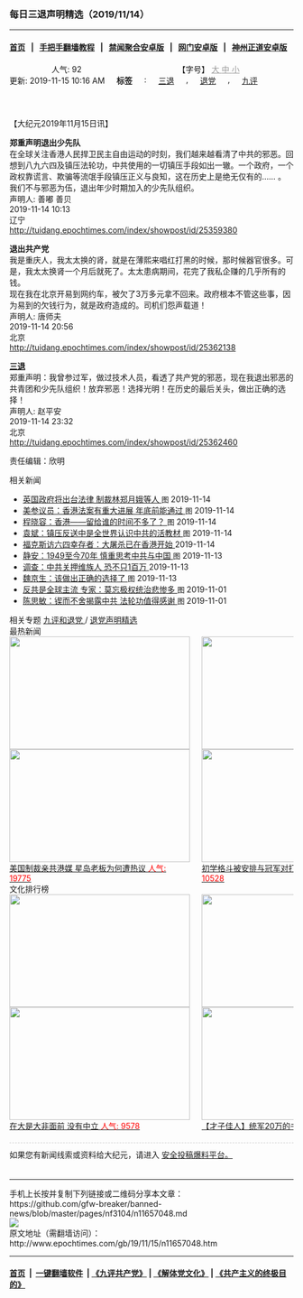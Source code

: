 ### 每日三退声明精选（2019/11/14）
------------------------

#### [首页](https://github.com/gfw-breaker/banned-news/blob/master/README.md) &nbsp;&nbsp;|&nbsp;&nbsp; [手把手翻墙教程](https://github.com/gfw-breaker/guides/wiki) &nbsp;&nbsp;|&nbsp;&nbsp; [禁闻聚合安卓版](https://github.com/gfw-breaker/bn-android) &nbsp;&nbsp;|&nbsp;&nbsp; [网门安卓版](https://github.com/oGate2/oGate) &nbsp;&nbsp;|&nbsp;&nbsp; [神州正道安卓版](https://github.com/SzzdOgate/update) 



<div class="column" id="artbody" itemprop="articleBody">
 <header role="heading">
  <div class="large-12 medium-12 small-12 columns articleBodyTopBar" id="topbar">
   <div class="large-9 medium-9 small-12 column" id="v2015_share">
    <a class="facebook-round icons" href="https://www.facebook.com/sharer/sharer.php?u=http://www.epochtimes.com/gb/19/11/15/n11657048.htm" target="_blank">
    </a>
    <a class="twitter-round icons" href="https://twitter.com/intent/tweet?text=%E6%AF%8F%E6%97%A5%E4%B8%89%E9%80%80%E8%81%B2%E6%98%8E%E7%B2%BE%E9%81%B8%EF%BC%882019%2F11%2F14%EF%BC%89&amp;via=dajiyuan&amp;url=http://www.epochtimes.com/gb/19/11/15/n11657048.htm" target="_blank">
    </a>
    <a class="email-round icons" displaytext="Email" href="mailto:?subject=%E6%AF%8F%E6%97%A5%E4%B8%89%E9%80%80%E8%81%B2%E6%98%8E%E7%B2%BE%E9%81%B8%EF%BC%882019%2F11%2F14%EF%BC%89&amp;body=%E6%AF%8F%E6%97%A5%E4%B8%89%E9%80%80%E8%81%B2%E6%98%8E%E7%B2%BE%E9%81%B8%EF%BC%882019%2F11%2F14%EF%BC%89%20http://www.epochtimes.com/gb/19/11/15/n11657048.htm" target="_top">
    </a>
    <span class="stButton">
     <span class="stLarge">
      <a class="djy-fonts icons" href="http://www.epochtimes.com/b5/19/11/15/n11657048.htm">
      </a>
     </span>
    </span>
    <span class="stButton">
     <span class="stLarge">
      <a class="story_function djy-print icons" href="#Print" onclick="window.print(); return false;" rel="nofollow" target="_blank">
      </a>
     </span>
    </span>
    <span class="stButton">
     <span class="pageview">
      人气: 92
     </span>
    </span>
   </div>
   <div class="large-3 medium-3 small-12 column">
    【字号】
    <a href="#" onclick="changeArticleFont('b');return false;" style="color: rgb(153, 153, 153);">
     大
    </a>
    <a href="#" onclick="changeArticleFont('m');return false;" style="color: rgb(153, 153, 153);">
     中
    </a>
    <a class="textLink" href="#" onclick="changeArticleFont('s');return false;" style="color: rgb(153, 153, 153);">
     小
    </a>
   </div>
   <div class="clear">
   </div>
  </div>
  <div class="mbottom10 large-12 medium-12 small-12 columns">
   <time datetime="2019-11-15T10:16:28+08:00">
    更新: 2019-11-15 10:16 AM
   </time>
   <span style="font-weight: bold;">
    标签
   </span>
   :
   <span style="display: none;">
    tags:
   </span>
   <a href="http://www.epochtimes.com/gb/tag/%E4%B8%89%E9%80%80.html" rel="tag">
    三退
   </a>
   ,
   <a href="http://www.epochtimes.com/gb/tag/%E9%80%80%E5%85%9A.html" rel="tag">
    退党
   </a>
   ,
   <a href="http://www.epochtimes.com/gb/tag/%E4%B9%9D%E8%AF%84.html" rel="tag">
    九评
   </a>
  </div>
 </header>
 <!-- article content begin -->
 <p>
  【大纪元2019年11月15日讯】
 </p>
 <p>
  <strong>
   郑重声明退出少先队
  </strong>
  <br/>
  在全球关注香港人民捍卫民主自由运动的时刻，我们越来越看清了中共的邪恶。回想到八九六四及镇压法轮功，中共使用的一切镇压手段如出一辙。一个政府，一个政权靠谎言、欺骗等流氓手段镇压正义与良知，这在历史上是绝无仅有的…… 。
  <br/>
  我们不与邪恶为伍，退出年少时期加入的少先队组织。
  <br/>
  声明人: 善嘟 善贝
  <br/>
  2019-11-14 10:13
  <br/>
  辽宁
  <br/>
  <a href="http://tuidang.epochtimes.com/index/showpost/id/25359380">
   http://tuidang.epochtimes.com/index/showpost/id/25359380
  </a>
 </p>
 <p>
  <strong>
   退出共产党
  </strong>
  <br/>
  我是重庆人，我太太换的肾，就是在薄熙来唱红打黑的时候，那时候器官很多。可是，我太太换肾一个月后就死了。太太患病期间，花完了我私企赚的几乎所有的钱。
  <br/>
  现在我在北京开易到网约车，被欠了3万多元拿不回来。政府根本不管这些事，因为易到的欠钱行为，就是政府造成的。司机们怨声载道！
  <br/>
  声明人: 唐师夫
  <br/>
  2019-11-14 20:56
  <br/>
  北京
  <br/>
  <a href="http://tuidang.epochtimes.com/index/showpost/id/25362138">
   http://tuidang.epochtimes.com/index/showpost/id/25362138
  </a>
 </p>
 <p>
  <strong>
   <a href="http://www.epochtimes.com/gb/tag/%E4%B8%89%E9%80%80.html">
    三退
   </a>
  </strong>
  <br/>
  郑重声明：我曾参过军，做过技术人员，看透了共产党的邪恶，现在我退出邪恶的共青团和少先队组织！放弃邪恶！选择光明！在历史的最后关头，做出正确的选择！
  <br/>
  声明人: 赵平安
  <br/>
  2019-11-14 23:32
  <br/>
  北京
  <br/>
  <a href="http://tuidang.epochtimes.com/index/showpost/id/25362460">
   http://tuidang.epochtimes.com/index/showpost/id/25362460
  </a>
 </p>
 <p>
  责任编辑：欣明
 </p>
 <!-- article content end -->
 <div id="below_article_ad">
  <div id="below_article_ad_inner">
  </div>
 </div>
 <aside role="complementary">
  <div class="large-12 medium-12 column" id="related">
   <div class="related-news">
    相关新闻
    <span class="triangle">
    </span>
   </div>
   <div class="related-list">
    <ul class="related-posts">
     <li>
      <span>
       <a href="http://www.epochtimes.com/gb/19/11/14/n11655579.htm">
       </a>
      </span>
      <span class="dot1 icons">
       <a href="http://www.epochtimes.com/gb/19/11/14/n11655579.htm">
       </a>
      </span>
      <span class="post-title">
       <a href="http://www.epochtimes.com/gb/19/11/14/n11655579.htm">
        英国政府将出台法律 制裁林郑月娥等人
       </a>
       <font class="tu" style="font-size:13px;">
        图
       </font>
       <span class="post-date">
        2019-11-14
       </span>
      </span>
     </li>
     <li>
      <span>
       <a href="http://www.epochtimes.com/gb/19/11/14/n11655437.htm">
       </a>
      </span>
      <span class="dot2 icons">
       <a href="http://www.epochtimes.com/gb/19/11/14/n11655437.htm">
       </a>
      </span>
      <span class="post-title">
       <a href="http://www.epochtimes.com/gb/19/11/14/n11655437.htm">
        美参议员：香港法案有重大进展 年底前能通过
       </a>
       <font class="tu" style="font-size:13px;">
        图
       </font>
       <span class="post-date">
        2019-11-14
       </span>
      </span>
     </li>
     <li>
      <span>
       <a href="http://www.epochtimes.com/gb/19/11/14/n11655166.htm">
       </a>
      </span>
      <span class="dot3 icons">
       <a href="http://www.epochtimes.com/gb/19/11/14/n11655166.htm">
       </a>
      </span>
      <span class="post-title">
       <a href="http://www.epochtimes.com/gb/19/11/14/n11655166.htm">
        程晓容：香港——留给谁的时间不多了？
       </a>
       <font class="tu" style="font-size:13px;">
        图
       </font>
       <span class="post-date">
        2019-11-14
       </span>
      </span>
     </li>
     <li>
      <span>
       <a href="http://www.epochtimes.com/gb/19/11/14/n11654654.htm">
       </a>
      </span>
      <span class="dot4 icons">
       <a href="http://www.epochtimes.com/gb/19/11/14/n11654654.htm">
       </a>
      </span>
      <span class="post-title">
       <a href="http://www.epochtimes.com/gb/19/11/14/n11654654.htm">
        袁斌：镇压反送中是全世界认识中共的活教材
       </a>
       <font class="tu" style="font-size:13px;">
        图
       </font>
       <span class="post-date">
        2019-11-14
       </span>
      </span>
     </li>
     <li>
      <span>
       <a href="http://www.epochtimes.com/gb/19/11/13/n11653587.htm">
       </a>
      </span>
      <span class="dot5 icons">
       <a href="http://www.epochtimes.com/gb/19/11/13/n11653587.htm">
       </a>
      </span>
      <span class="post-title">
       <a href="http://www.epochtimes.com/gb/19/11/13/n11653587.htm">
        福克斯访六四幸存者：大屠杀已在香港开始
       </a>
       <span class="title_video">
       </span>
       <span class="post-date">
        2019-11-14
       </span>
      </span>
     </li>
     <li>
      <span>
       <a href="http://www.epochtimes.com/gb/19/11/12/n11651244.htm">
       </a>
      </span>
      <span class="dot6 icons">
       <a href="http://www.epochtimes.com/gb/19/11/12/n11651244.htm">
       </a>
      </span>
      <span class="post-title">
       <a href="http://www.epochtimes.com/gb/19/11/12/n11651244.htm">
        静安：1949至今70年 慎重思考中共与中国
       </a>
       <font class="tu" style="font-size:13px;">
        图
       </font>
       <span class="post-date">
        2019-11-13
       </span>
      </span>
     </li>
     <li>
      <span>
       <a href="http://www.epochtimes.com/gb/19/11/13/n11653346.htm">
       </a>
      </span>
      <span class="dot0 icons">
       <a href="http://www.epochtimes.com/gb/19/11/13/n11653346.htm">
       </a>
      </span>
      <span class="post-title">
       <a href="http://www.epochtimes.com/gb/19/11/13/n11653346.htm">
        调查：中共关押维族人 恐不只1百万
       </a>
       <span class="post-date">
        2019-11-13
       </span>
      </span>
     </li>
     <li>
      <span>
       <a href="http://www.epochtimes.com/gb/19/11/13/n11653084.htm">
       </a>
      </span>
      <span class="dot1 icons">
       <a href="http://www.epochtimes.com/gb/19/11/13/n11653084.htm">
       </a>
      </span>
      <span class="post-title">
       <a href="http://www.epochtimes.com/gb/19/11/13/n11653084.htm">
        魏京生：该做出正确的选择了
       </a>
       <font class="tu" style="font-size:13px;">
        图
       </font>
       <span class="post-date">
        2019-11-13
       </span>
      </span>
     </li>
     <li>
      <span>
       <a href="http://www.epochtimes.com/gb/19/11/1/n11627179.htm">
       </a>
      </span>
      <span class="dot2 icons">
       <a href="http://www.epochtimes.com/gb/19/11/1/n11627179.htm">
       </a>
      </span>
      <span class="post-title">
       <a href="http://www.epochtimes.com/gb/19/11/1/n11627179.htm">
        反共是全球主流 专家：莫忘极权统治悲惨多
       </a>
       <font class="tu" style="font-size:13px;">
        图
       </font>
       <span class="post-date">
        2019-11-01
       </span>
      </span>
     </li>
     <li>
      <span>
       <a href="http://www.epochtimes.com/gb/19/11/1/n11627189.htm">
       </a>
      </span>
      <span class="dot3 icons">
       <a href="http://www.epochtimes.com/gb/19/11/1/n11627189.htm">
       </a>
      </span>
      <span class="post-title">
       <a href="http://www.epochtimes.com/gb/19/11/1/n11627189.htm">
        陈思敏：锲而不舍揭露中共 法轮功值得感谢
       </a>
       <font class="tu" style="font-size:13px;">
        图
       </font>
       <span class="post-date">
        2019-11-01
       </span>
      </span>
     </li>
    </ul>
   </div>
  </div>
  <div class="mbottom10 mtop10 large-12 medium-12 small-12 left" id="relatedFocus">
   <span>
    相关专题
   </span>
   <a href="http://www.epochtimes.com/gb/nf3046.htm" rel="tag">
    九评和退党
   </a>
   /
   <a href="http://www.epochtimes.com/gb/nf3104.htm" rel="tag">
    退党声明精选
   </a>
  </div>
  <div class="article_bottom column" id="v2015_content_bottom">
   <div class="block-wrap">
    <div class="box_header boxTitle">
     最热新闻
    </div>
    <div class="border large-12 medium-12 small-12 columns">
     <div class="large-12 medium-12 small-12 columns">
      <div class="large-6 medium-6 small-6 left imagepost">
       <a href="http://www.epochtimes.com/gb/19/12/10/n11714459.htm" title="美国制裁亲共港媒 星岛老板为何遭热议">
        <img alt="" class="lazy attachment-djy_320_200 size-djy_320_200 wp-post-image" data-src="http://i.epochtimes.com/assets/uploads/2019/12/1912010333182188-320x200.jpg" height="200" src="/assets/themes/djy/images/white.png" width="320">
         <noscript>
          <img alt="" class="attachment-djy_320_200 size-djy_320_200 wp-post-image" height="200" src="http://i.epochtimes.com/assets/uploads/2019/12/1912010333182188-320x200.jpg" width="320"/>
         </noscript>
         <div>
          美国制裁亲共港媒 星岛老板为何遭热议
          <font color="red">
           人气: 19775
          </font>
         </div>
        </img>
       </a>
      </div>
      <div class="large-6 medium-6 small-6 left imagepost">
       <a href="http://www.epochtimes.com/gb/19/12/11/n11716774.htm" title="初学格斗被安排与冠军对打 大学生被踢命危">
        <img alt="" class="lazy attachment-djy_320_200 size-djy_320_200 wp-post-image" data-src="http://i.epochtimes.com/assets/uploads/2019/12/Untitled-2-320x200.gif" height="200" src="/assets/themes/djy/images/white.png" width="320">
         <noscript>
          <img alt="" class="attachment-djy_320_200 size-djy_320_200 wp-post-image" height="200" src="http://i.epochtimes.com/assets/uploads/2019/12/Untitled-2-320x200.gif" width="320"/>
         </noscript>
         <div>
          初学格斗被安排与冠军对打 大学生被踢命危
          <font color="red">
           人气: 10528
          </font>
         </div>
        </img>
       </a>
      </div>
     </div>
     <div class="large-12 medium-12 small-12 columns">
      <div class="large-6 medium-6 small-6 left imagepost">
       <a href="http://www.epochtimes.com/gb/19/12/9/n11711264.htm" title="中共态度反复 任正非家族形象快速崩溃">
        <img alt="" class="lazy attachment-djy_320_200 size-djy_320_200 wp-post-image" data-src="http://i.epochtimes.com/assets/uploads/2019/12/019-12-05.08-320x200.jpg" height="200" src="/assets/themes/djy/images/white.png" width="320">
         <noscript>
          <img alt="" class="attachment-djy_320_200 size-djy_320_200 wp-post-image" height="200" src="http://i.epochtimes.com/assets/uploads/2019/12/019-12-05.08-320x200.jpg" width="320"/>
         </noscript>
         <div>
          中共态度反复 任正非家族形象快速崩溃
          <font color="red">
           人气: 10142
          </font>
         </div>
        </img>
       </a>
      </div>
      <div class="large-6 medium-6 small-6 left imagepost">
       <a href="http://www.epochtimes.com/gb/19/12/11/n11716613.htm" title="美前官员：中共陷困境 川普不需要贸易协议">
        <img alt="" class="lazy attachment-djy_320_200 size-djy_320_200 wp-post-image" data-src="http://i.epochtimes.com/assets/uploads/2019/12/GettyImages-1180494134-1-320x200.jpg" height="200" src="/assets/themes/djy/images/white.png" width="320"/>
        <noscript>
         <img alt="" class="attachment-djy_320_200 size-djy_320_200 wp-post-image" height="200" src="http://i.epochtimes.com/assets/uploads/2019/12/GettyImages-1180494134-1-320x200.jpg" width="320"/>
        </noscript>
        <div>
         美前官员：中共陷困境 川普不需要贸易协议
         <font color="red">
          人气: 9526
         </font>
        </div>
       </a>
      </div>
     </div>
     <div class="large-12 medium-12 small-12 columns">
     </div>
    </div>
   </div>
   <div class="block-wrap">
    <div class="box_header boxTitle">
     文化排行榜
    </div>
    <div class="border large-12 medium-12 small-12 columns">
     <div class="large-12 medium-12 small-12 columns">
      <div class="large-6 medium-6 small-6 left imagepost">
       <a href="http://www.epochtimes.com/gb/19/11/26/n11682462.htm" title="在大是大非面前 没有中立">
        <span style="height: 200px">
         <img alt="" class="lazy attachment-djy_320_200 size-djy_320_200 wp-post-image" data-src="http://i.epochtimes.com/assets/uploads/2016/01/1601160748421695-320x200.jpg" height="200" src="/assets/themes/djy/images/white.png" width="320"/>
         <noscript>
          <img alt="" class="attachment-djy_320_200 size-djy_320_200 wp-post-image" height="200" src="http://i.epochtimes.com/assets/uploads/2016/01/1601160748421695-320x200.jpg" width="320"/>
         </noscript>
        </span>
        <div>
         在大是大非面前 没有中立
         <font color="red">
          人气: 9578
         </font>
        </div>
       </a>
      </div>
      <div class="large-6 medium-6 small-6 left imagepost">
       <a href="http://www.epochtimes.com/gb/19/12/1/n11693541.htm" title="【才子佳人】统军20万的书法家颜真卿">
        <span style="height: 200px">
         <img alt="" class="lazy attachment-djy_320_200 size-djy_320_200 wp-post-image" data-src="http://i.epochtimes.com/assets/uploads/2011/06/9d812b14f5e6443d96a110d902d1714c-320x200.jpg" height="200" src="/assets/themes/djy/images/white.png" width="320"/>
         <noscript>
          <img alt="" class="attachment-djy_320_200 size-djy_320_200 wp-post-image" height="200" src="http://i.epochtimes.com/assets/uploads/2011/06/9d812b14f5e6443d96a110d902d1714c-320x200.jpg" width="320"/>
         </noscript>
        </span>
        <div>
         【才子佳人】统军20万的书法家颜真卿
         <font color="red">
          人气: 3320
         </font>
        </div>
       </a>
      </div>
     </div>
     <div class="large-12 medium-12 small-12 columns">
      <div class="large-6 medium-6 small-6 left imagepost">
       <a href="http://www.epochtimes.com/gb/19/11/29/n11690587.htm" title="轮回中“我是谁”？前世为僧 今生为官">
        <span style="height: 200px">
         <img alt="" class="lazy attachment-djy_320_200 size-djy_320_200 wp-post-image" data-src="http://i.epochtimes.com/assets/uploads/2019/12/1901091505412483-320x200.jpg" height="200" src="/assets/themes/djy/images/white.png" width="320"/>
         <noscript>
          <img alt="" class="attachment-djy_320_200 size-djy_320_200 wp-post-image" height="200" src="http://i.epochtimes.com/assets/uploads/2019/12/1901091505412483-320x200.jpg" width="320"/>
         </noscript>
        </span>
        <div>
         轮回中“我是谁”？前世为僧 今生为官
         <font color="red">
          人气: 2696
         </font>
        </div>
       </a>
      </div>
      <div class="large-6 medium-6 small-6 left imagepost">
       <a href="http://www.epochtimes.com/gb/19/12/5/n11703454.htm" title="【三国英雄】之六：曹操如何绝地逢生">
        <span style="height: 200px">
         <img alt="" class="lazy attachment-djy_320_200 size-djy_320_200 wp-post-image" data-src="http://i.epochtimes.com/assets/uploads/2019/12/fcd477152def1d25eddbe2860078af63-320x200.jpg" height="200" src="/assets/themes/djy/images/white.png" width="320"/>
         <noscript>
          <img alt="" class="attachment-djy_320_200 size-djy_320_200 wp-post-image" height="200" src="http://i.epochtimes.com/assets/uploads/2019/12/fcd477152def1d25eddbe2860078af63-320x200.jpg" width="320"/>
         </noscript>
        </span>
        <div>
         【三国英雄】之六：曹操如何绝地逢生
         <font color="red">
          人气: 2173
         </font>
        </div>
       </a>
      </div>
     </div>
     <div class="large-12 medium-12 small-12 columns">
     </div>
    </div>
   </div>
   <div class="large-12 medium-12 small-12 column" style="margin: 20px 0; border-top: 1px dashed #ccc; padding-top: 10px;">
    <div id="baoliao_box">
     如果您有新闻线索或资料给大纪元，请进入
     <a class="tougaolink" href="https://tougao.epochtimes.com/tougao.php" target="_blank">
      安全投稿爆料平台。
     </a>
    </div>
   </div>
  </div>
 </aside>
</div>

<hr/>
手机上长按并复制下列链接或二维码分享本文章：<br/>
https://github.com/gfw-breaker/banned-news/blob/master/pages/nf3104/n11657048.md <br/>
<a href='https://github.com/gfw-breaker/banned-news/blob/master/pages/nf3104/n11657048.md'><img src='https://github.com/gfw-breaker/banned-news/blob/master/pages/nf3104/n11657048.md.png'/></a> <br/>
原文地址（需翻墙访问）：http://www.epochtimes.com/gb/19/11/15/n11657048.htm


------------------------
#### [首页](https://github.com/gfw-breaker/banned-news/blob/master/README.md) &nbsp;|&nbsp; [一键翻墙软件](https://github.com/gfw-breaker/nogfw/blob/master/README.md) &nbsp;| [《九评共产党》](https://github.com/gfw-breaker/9ping.md/blob/master/README.md#九评之一评共产党是什么) | [《解体党文化》](https://github.com/gfw-breaker/jtdwh.md/blob/master/README.md) | [《共产主义的终极目的》](https://github.com/gfw-breaker/gczydzjmd.md/blob/master/README.md)


<img src='http://gfw-breaker.win/banned-news/pages/nf3104/n11657048.md' width='0px' height='0px'/>